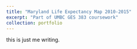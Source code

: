 ```yaml
---
title: "Maryland Life Expectancy Map 2010-2015"
excerpt: "Part of UMBC GES 383 coursework"
collection: portfolio
---
```


this is just me writing.
